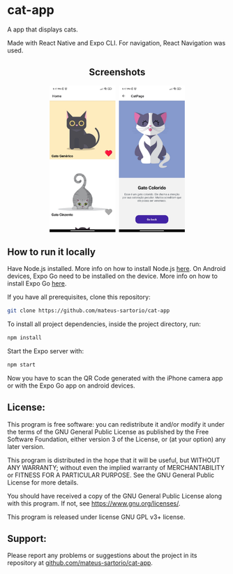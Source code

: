 # cat-app

A app that displays cats.

Made with React Native and Expo CLI. For navigation, React Navigation was used.

<h2 align="center">Screenshots</h2>
<div align="center">
  <img src="assets/screenshots/home.jpg" alt="" width="30%"/>
  <img src="" alt="" width="5%"/>
  <img src="assets/screenshots/catpage.jpg" alt="" width="30%"/>
</div>

## How to run it locally

Have Node.js installed. More info on how to install Node.js [here](https://nodejs.org/en).
On Android devices, Expo Go need to be installed on the device. More info on how to install Expo Go [here](https://expo.dev/client).

If you have all prerequisites, clone this repository:

```bash
git clone https://github.com/mateus-sartorio/cat-app
```

To install all project dependencies, inside the project directory, run:

```bash
npm install
```

Start the Expo server with:

```bash
npm start
```

Now you have to scan the QR Code generated with the iPhone camera app or with the Expo Go app on android devices. 

## License:

This program is free software: you can redistribute it and/or modify it under the terms of the GNU General Public License as published by the Free Software Foundation, either version 3 of the License, or (at your option) any later version.

This program is distributed in the hope that it will be useful, but WITHOUT ANY WARRANTY; without even the implied warranty of MERCHANTABILITY or FITNESS FOR A PARTICULAR PURPOSE.  See the GNU General Public License for more details.

You should have received a copy of the GNU General Public License along with this program.  If not, see <https://www.gnu.org/licenses/>.

This program is released under license GNU GPL v3+ license.

## Support:

Please report any problems or suggestions about the project in its repository at [github.com/mateus-sartorio/cat-app](https://github.com/mateus-sartorio/cat-app).
